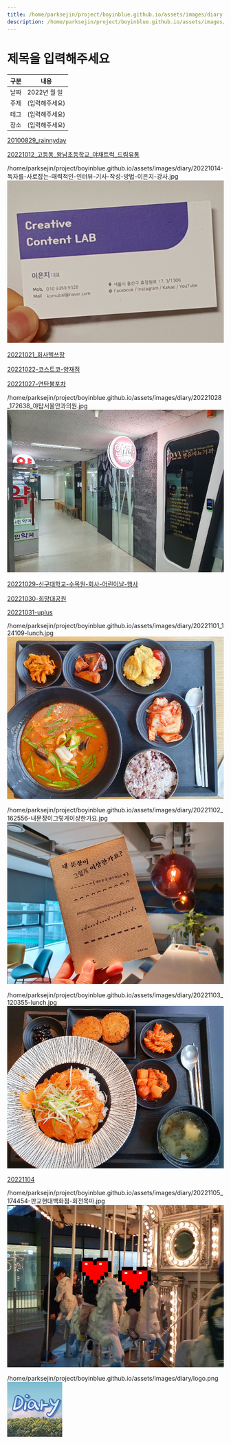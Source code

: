 ```yaml
---
title: /home/parksejin/project/boyinblue.github.io/assets/images/diary
description: /home/parksejin/project/boyinblue.github.io/assets/images/diary
---
```



제목을 입력해주세요
===


|구분|내용|
|---|---|
|날짜|2022년 월 일|
|주제|(입력해주세요)|
|테그|(입력해주세요)|
|장소|(입력해주세요)|


[20100829_rainnyday](/home/parksejin/project/boyinblue.github.io/assets/images/diary/20100829_rainnyday/)


[20221012_고등동_왕남초등학교_야채트럭_드림유통](/home/parksejin/project/boyinblue.github.io/assets/images/diary/20221012_고등동_왕남초등학교_야채트럭_드림유통/)


/home/parksejin/project/boyinblue.github.io/assets/images/diary/20221014-독자를-사로잡는-매력적인-인터뷰-기사-작성-방법-이은지-강사.jpg
![이미지](20221014-독자를-사로잡는-매력적인-인터뷰-기사-작성-방법-이은지-강사.jpg)


[20221021_회사헬쓰장](/home/parksejin/project/boyinblue.github.io/assets/images/diary/20221021_회사헬쓰장/)


[20221022-코스트코-양재점](/home/parksejin/project/boyinblue.github.io/assets/images/diary/20221022-코스트코-양재점/)


[20221027-연탄불포차](/home/parksejin/project/boyinblue.github.io/assets/images/diary/20221027-연탄불포차/)


/home/parksejin/project/boyinblue.github.io/assets/images/diary/20221028_172638_야탑서울안과의원.jpg
![이미지](20221028_172638_야탑서울안과의원.jpg)


[20221029-신구대학교-수목원-회사-어린이날-행사](/home/parksejin/project/boyinblue.github.io/assets/images/diary/20221029-신구대학교-수목원-회사-어린이날-행사/)


[20221030-희망대공원](/home/parksejin/project/boyinblue.github.io/assets/images/diary/20221030-희망대공원/)


[20221031-uplus](/home/parksejin/project/boyinblue.github.io/assets/images/diary/20221031-uplus/)


/home/parksejin/project/boyinblue.github.io/assets/images/diary/20221101_124109-lunch.jpg
![이미지](20221101_124109-lunch.jpg)


/home/parksejin/project/boyinblue.github.io/assets/images/diary/20221102_162556-내문장이그렇게이상한가요.jpg
![이미지](20221102_162556-내문장이그렇게이상한가요.jpg)


/home/parksejin/project/boyinblue.github.io/assets/images/diary/20221103_120355-lunch.jpg
![이미지](20221103_120355-lunch.jpg)


[20221104](/home/parksejin/project/boyinblue.github.io/assets/images/diary/20221104/)


/home/parksejin/project/boyinblue.github.io/assets/images/diary/20221105_174454-판교현대백화점-회전목마.jpg
![이미지](20221105_174454-판교현대백화점-회전목마.jpg)


/home/parksejin/project/boyinblue.github.io/assets/images/diary/logo.png
![이미지](logo.png)


